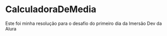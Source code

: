 # CalculadoraDeMedia

Este foi minha resolução para o desafio do primeiro dia da Imersão Dev da Alura
